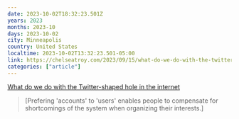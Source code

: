 ```yaml
---
date: 2023-10-02T18:32:23.501Z
years: 2023
months: 2023-10
days: 2023-10-02
city: Minneapolis
country: United States
localtime: 2023-10-02T13:32:23.501-05:00
link: https://chelseatroy.com/2023/09/15/what-do-we-do-with-the-twitter-shaped-hole-in-the-internet/
categories: ["article"]
---
```

[What do we do with the Twitter-shaped hole in the internet](https://chelseatroy.com/2023/09/15/what-do-we-do-with-the-twitter-shaped-hole-in-the-internet/)

> [Prefering 'accounts' to 'users' enables people to compensate for shortcomings of the system when organizing their interests.]
